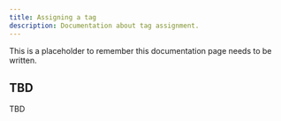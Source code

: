 ```yaml
---
title: Assigning a tag
description: Documentation about tag assignment.
---
```


This is a placeholder to remember this documentation page needs to be written.

## TBD

TBD
